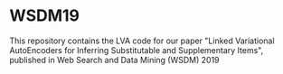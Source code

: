 # WSDM19
This repository contains the LVA code for our paper "Linked Variational AutoEncoders for Inferring Substitutable and Supplementary Items", published in Web Search and Data Mining (WSDM) 2019
